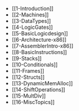 
* [[1-Introduction]]
* [[2-Machines]]
* [[3-DataTypes]]
* [[4-LogicGates]]
* [[5-BasicLogicdesign]]
* [[6-Architecture-x86]]
* [[7-AssemblerIntro-x86]]
* [[8-BasicInstructions]]
* [[9-Stacks]]
* [[10-Conditionals]]
* [[11-Frames]]
* [[12-Structs]]
* [[13-DynamicMemAlloc]]
* [[14-ShiftOperations]]
* [[15-MultDiv]]
* [[16-MiscTopics]]
